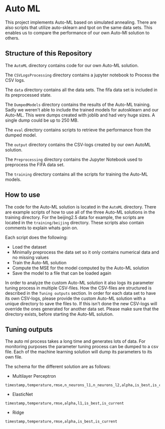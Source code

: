 # Auto ML

This project implements Auto-ML based on simulated annealing.
There are also scripts that utilize auto-sklearn and tpot on the same data sets.
This enables us to compare the performance of our own Auto-Ml solution to others.

## Structure of this Repository

The ``AutoML`` directory contains code for our own Auto-ML solution.

The ``CSVLogsProcessing`` directory contains a jupyter notebook to Process the CSV logs.

The ``data`` directory contains all the data sets. The fifa data set is included in its preprocessed state.

The ``DumpedModels`` directory contains the results of the Auto-ML training.
Sadly we weren't able to include the trained models for autosklearn and our Auto-ML. This were dumps created with joblib and had very huge sizes. A single dump could be up to 250 MB.

The ``eval`` directory contains scripts to retrieve the performance from the dumped model.

The ``output`` directory contains the CSV-logs created by our own AutoML solution.

The ``Preprocessing`` directory contains the Jupyter Notebook used to preprocess the FIFA data set.

The ``training`` directory contains all the scripts for training the Auto-ML models.

## How to use

The code for the Auto-ML solution is located in the ``AutoML`` directory.
There are example scripts of how to use all of the three Auto-ML solutions in the training directory.
For the beijing2.5 data for example, the scripts are located in the ``training/beijing`` directory. These scripts also contain comments to explain whats goin on.

Each script does the following:
* Load the dataset
* Minimally preprocess the data set so it only contains numerical data and no missing values
* Train the Auto-ML solution
* Compute the MSE for the model computed by the Auto-ML solution
* Save the model to a file that can be loaded again

In order to analyze the custom Auto-ML solution it also logs its parameter tuning process in multiple CSV-files.
How the CSV-files are structured is described in the ```Tuning outputs``` section.
In order for each data set to have its own CSV-logs, please provide the custom Auto-ML solution with a unique directory to save the files to.
If this isn't done the new CSV-logs will override the ones generated for another data set.
Please make sure that the directory exists, before starting the Auto-ML solution.

## Tuning outputs

The auto ml process takes a long time and generates lots of data.
For monitoring purposes the parameter tuning process can be dumped to a csv file.
Each of the machine learning solution will dump its parameters to its own file.

The schema for the different solution are as follows:
* Multilayer Perceptron
```
timestamp,temperature,rmse,n_neurons_l1,n_neurons_l2,alpha,is_best,is_current
```
* ElasticNet
```
timestamp,temperature,rmse,alpha,l1,is_best,is_current
```
* Ridge
```
timestamp,temperature,rmse,alpha,is_best,is_current
```
